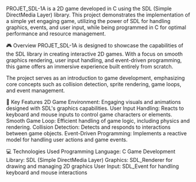 PROJET_SDL-1A is a 2D game developed in C using the SDL (Simple DirectMedia Layer) library. This project demonstrates the implementation of a simple yet engaging game, utilizing the power of SDL for handling graphics, events, and user input, while being programmed in C for optimal performance and resource management.

🎮 Overview
PROJET_SDL-1A is designed to showcase the capabilities of the SDL library in creating interactive 2D games. With a focus on smooth graphics rendering, user input handling, and event-driven programming, this game offers an immersive experience built entirely from scratch.

The project serves as an introduction to game development, emphasizing core concepts such as collision detection, sprite rendering, game loops, and event management.

🔑 Key Features
2D Game Environment: Engaging visuals and animations designed with SDL's graphics capabilities.
User Input Handling: Reacts to keyboard and mouse inputs to control game characters or elements.
Smooth Game Loop: Efficient handling of game logic, including physics and rendering.
Collision Detection: Detects and responds to interactions between game objects.
Event-Driven Programming: Implements a reactive model for handling user actions and game events.

💻 Technologies Used
Programming Language: C
Game Development Library: SDL (Simple DirectMedia Layer)
Graphics: SDL_Renderer for drawing and managing 2D graphics
User Input: SDL_Event for handling keyboard and mouse interactions
